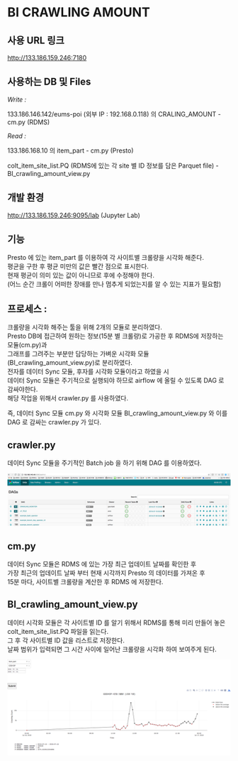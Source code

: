 # BI CRAWLING AMOUNT   
  
  
## 사용 URL 링크      
  
http://133.186.159.246:7180


## 사용하는 DB 및 Files 
  
*Write :*  
  
133.186.146.142/eums-poi  (외부 IP : 192.168.0.118) 의 CRALING_AMOUNT    - cm.py  (RDMS)
  
*Read :*  
  
133.186.168.10 의 item_part    - cm.py  (Presto)
  
colt_item_site_list.PQ (RDMS에 있는 각 site 별 ID 정보를 담은 Parquet file)   - BI_crawling_amount_view.py
  
  
## 개발 환경    
  
http://133.186.159.246:9095/lab   (Jupyter Lab)


## 기능  

Presto 에 있는 item_part 를 이용하여 각 사이트별 크롤량을 시각화 해준다.    
평균을 구한 후 평균 미만의 값은 빨간 점으로 표시한다.    
현재 평균이 의미 있는 값이 아니므로 후에 수정해야 한다.  
(어느 순간 크롤이 어떠한 장애를 만나 멈추게 되었는지를 알 수 있는 지표가 필요함)



## 프로세스 :   
  
크롤량을 시각화 해주는 툴을 위해 2개의 모듈로 분리하였다.  
Presto DB에 접근하여 원하는 정보(15분 별 크롤량)로 가공한 후 RDMS에 저장하는 모듈(cm.py)과  
그래프를 그려주는 부분만 담당하는 가벼운 시각화 모듈(BI_crawling_amount_view.py)로 분리하였다.  
전자를 데이터 Sync 모듈, 후자를 시각화 모듈이라고 하였을 시  
데이터 Sync 모듈은 주기적으로 실행되야 하므로 airflow 에 올릴 수 있도록 DAG 로 감싸야한다.  
해당 작업을 위해서 crawler.py 를 사용하였다.  
  
즉, 데이터 Sync 모듈 cm.py 와 시각화 모듈 BI_crawling_amount_view.py 와 이를 DAG 로 감싸는 crawler.py 가 있다.  


## crawler.py    
  
데이터 Sync 모듈을 주기적인 Batch job 을 하기 위해 DAG 를 이용하였다.  
  
![Alt text](img/dag.png)  

## cm.py    
  
데이터 Sync 모듈은 RDMS 에 있는 가장 최근 업데이트 날짜를 확인한 후  
가장 최근의 업데이트 날짜 부터 현재 시각까지 Presto 의 데이터를 가져온 후  
15분 마다, 사이트별 크롤량을 계산한 후 RDMS 에 저장한다.  



## BI_crawling_amount_view.py    
  
데이터 시각화 모듈은 각 사이트별 ID 를 알기 위해서 RDMS를 통해 미리 만들어 놓은 colt_item_site_list.PQ 파일을 읽는다.     
그 후 각 사이트별 ID 값을 리스트로 저장한다.  
날짜 범위가 입력되면 그 시간 사이에 일어난 크롤량을 시각화 하여 보여주게 된다.  
  
![Alt text](img/main.png)  



